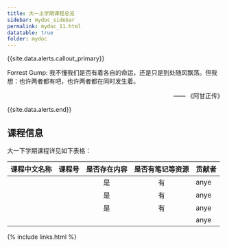 ```yaml
---
title: 大一上学期课程总览
sidebar: mydoc_sidebar
permalink: mydoc_11.html
datatable: true
folder: mydoc
---
```


{{site.data.alerts.callout_primary}}
<p>Forrest Gump: 我不懂我们是否有着各自的命运，还是只是到处随风飘荡。但我想：也许两者都有吧，也许两者都在同时发生着。</p>
<p align="right">—— 《阿甘正传》</p>

{{site.data.alerts.end}}



## 课程信息

大一下学期课程详见如下表格：




<div class="datatable-begin"></div>

| 课程中文名称 | 课程号 | 是否存在内容 | 是否有笔记等资源 | 贡献者 |
| ------------ | ------ | :----------: | :--------------: | ------ |
| []()         |        |      是      |        有        | anye   |
| []()         |        |      是      |        有        | anye   |
| []()         |        |      是      |        有        | anye   |
| []()         |        |              |                  | anye   |

<div class="datatable-end"></div>

{% include links.html %}

